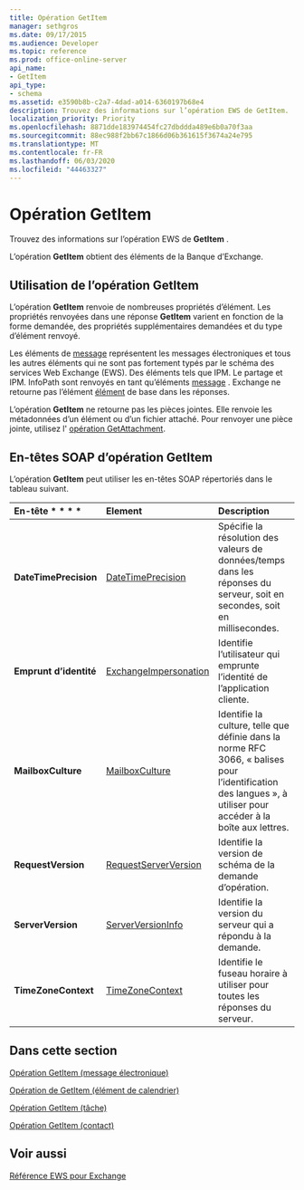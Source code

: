 ```yaml
---
title: Opération GetItem
manager: sethgros
ms.date: 09/17/2015
ms.audience: Developer
ms.topic: reference
ms.prod: office-online-server
api_name:
- GetItem
api_type:
- schema
ms.assetid: e3590b8b-c2a7-4dad-a014-6360197b68e4
description: Trouvez des informations sur l’opération EWS de GetItem.
localization_priority: Priority
ms.openlocfilehash: 8871dde183974454fc27dbddda489e6b0a70f3aa
ms.sourcegitcommit: 88ec988f2bb67c1866d06b361615f3674a24e795
ms.translationtype: MT
ms.contentlocale: fr-FR
ms.lasthandoff: 06/03/2020
ms.locfileid: "44463327"
---
```

# <a name="getitem-operation"></a>Opération GetItem

Trouvez des informations sur l’opération EWS de **GetItem** . 
  
L’opération **GetItem** obtient des éléments de la Banque d’Exchange. 
  
## <a name="using-the-getitem-operation"></a>Utilisation de l’opération GetItem

L’opération **GetItem** renvoie de nombreuses propriétés d’élément. Les propriétés renvoyées dans une réponse **GetItem** varient en fonction de la forme demandée, des propriétés supplémentaires demandées et du type d’élément renvoyé. 
  
Les éléments de [message](message-ex15websvcsotherref.md) représentent les messages électroniques et tous les autres éléments qui ne sont pas fortement typés par le schéma des services Web Exchange (EWS). Des éléments tels que IPM. Le partage et IPM. InfoPath sont renvoyés en tant qu’éléments [message](message-ex15websvcsotherref.md) . Exchange ne retourne pas l’élément [élément](item.md) de base dans les réponses. 
  
L’opération **GetItem** ne retourne pas les pièces jointes. Elle renvoie les métadonnées d’un élément ou d’un fichier attaché. Pour renvoyer une pièce jointe, utilisez l' [opération GetAttachment](getattachment-operation.md).
  
## <a name="getitem-operation-soap-headers"></a>En-têtes SOAP d’opération GetItem

L’opération **GetItem** peut utiliser les en-têtes SOAP répertoriés dans le tableau suivant. 
  
|En-tête * * * *|****Element****|****Description****|
|:-----|:-----|:-----|
|**DateTimePrecision** <br/> |[DateTimePrecision](datetimeprecision.md) <br/> |Spécifie la résolution des valeurs de données/temps dans les réponses du serveur, soit en secondes, soit en millisecondes.  <br/> |
|**Emprunt d’identité** <br/> |[ExchangeImpersonation](exchangeimpersonation.md) <br/> |Identifie l’utilisateur qui emprunte l’identité de l’application cliente.  <br/> |
|**MailboxCulture** <br/> |[MailboxCulture](mailboxculture.md) <br/> |Identifie la culture, telle que définie dans la norme RFC 3066, « balises pour l’identification des langues », à utiliser pour accéder à la boîte aux lettres.  <br/> |
|**RequestVersion** <br/> |[RequestServerVersion](requestserverversion.md) <br/> |Identifie la version de schéma de la demande d’opération.  <br/> |
|**ServerVersion** <br/> |[ServerVersionInfo](serverversioninfo.md) <br/> |Identifie la version du serveur qui a répondu à la demande.  <br/> |
|**TimeZoneContext** <br/> |[TimeZoneContext](timezonecontext.md) <br/> |Identifie le fuseau horaire à utiliser pour toutes les réponses du serveur.  <br/> |
   
## <a name="in-this-section"></a>Dans cette section

[Opération GetItem (message électronique)](getitem-operation-email-message.md)
  
[Opération de GetItem (élément de calendrier)](getitem-operation-calendar-item.md)
  
[Opération GetItem (tâche)](getitem-operation-task.md)
  
[Opération GetItem (contact)](getitem-operation-contact.md)
  
## <a name="see-also"></a>Voir aussi



[Référence EWS pour Exchange](ews-reference-for-exchange.md)

